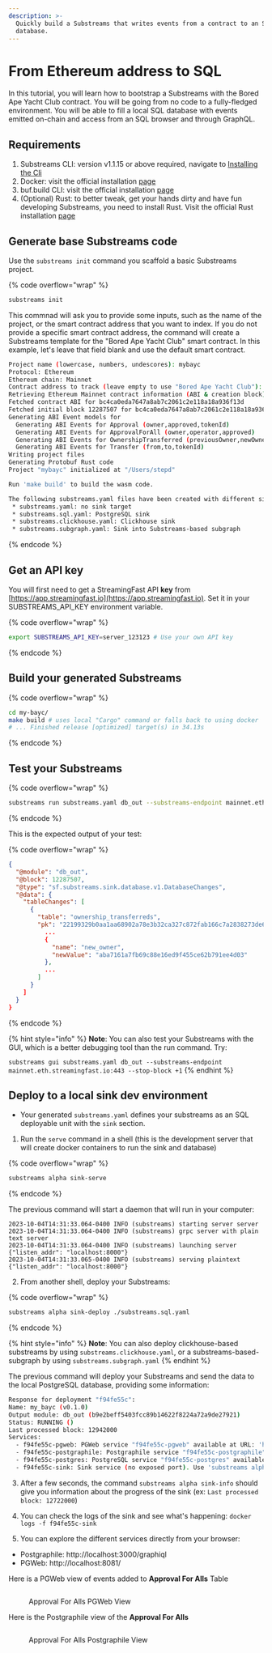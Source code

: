 ```yaml
---
description: >-
  Quickly build a Substreams that writes events from a contract to an SQL
  database.
---
```


# From Ethereum address to SQL

In this tutorial, you will learn how to bootstrap a Substreams with the Bored Ape Yacht Club contract. You will be going from no code to a fully-fledged environment. You will be able to fill a local SQL database with events emitted on-chain and access from an SQL browser and through GraphQL.

## Requirements

1. Substreams CLI: version v1.1.15 or above required, navigate to [Installing the Cli](https://substreams.streamingfast.io/getting-started/installing-the-cli)
2. Docker: visit the official installation [page](https://docs.docker.com/engine/install/)
3. buf.build CLI: visit the official installation [page](https://buf.build/product/cli)
4. (Optional) Rust: to better tweak, get your hands dirty and have fun developing Substreams, you need to install Rust. Visit the official Rust installation [page](https://www.rust-lang.org/tools/install)

## Generate base Substreams code

Use the `substreams init` command you scaffold a basic Substreams project.

{% code overflow="wrap" %}
```bash
substreams init
```

This commnad will ask you to provide some inputs, such as the name of the project, or the smart contract address that you want to index. If you do not provide a specific smart contract address, the command will create a Substreams template for the "Bored Ape Yacht Club" smart contract. In this example, let's leave that field blank and use the default smart contract.

```bash
Project name (lowercase, numbers, undescores): mybayc
Protocol: Ethereum
Ethereum chain: Mainnet
Contract address to track (leave empty to use "Bored Ape Yacht Club"):
Retrieving Ethereum Mainnet contract information (ABI & creation block)
Fetched contract ABI for bc4ca0eda7647a8ab7c2061c2e118a18a936f13d
Fetched initial block 12287507 for bc4ca0eda7647a8ab7c2061c2e118a18a936f13d (lowest 12287507)
Generating ABI Event models for
  Generating ABI Events for Approval (owner,approved,tokenId)
  Generating ABI Events for ApprovalForAll (owner,operator,approved)
  Generating ABI Events for OwnershipTransferred (previousOwner,newOwner)
  Generating ABI Events for Transfer (from,to,tokenId)
Writing project files
Generating Protobuf Rust code
Project "mybayc" initialized at "/Users/stepd"

Run 'make build' to build the wasm code.

The following substreams.yaml files have been created with different sink targets:
 * substreams.yaml: no sink target
 * substreams.sql.yaml: PostgreSQL sink
 * substreams.clickhouse.yaml: Clickhouse sink
 * substreams.subgraph.yaml: Sink into Substreams-based subgraph
```


{% endcode %}

## Get an API key

You will first need to get a StreamingFast API **key** from [https://app.streamingfast.io](https://app.streamingfast.io). Set it in your SUBSTREAMS_API_KEY environment variable.

{% code overflow="wrap" %}
```bash
export SUBSTREAMS_API_KEY=server_123123 # Use your own API key
```
{% endcode %}

## Build your generated Substreams

{% code overflow="wrap" %}
```bash
cd my-bayc/
make build # uses local "Cargo" command or falls back to using docker
# ... Finished release [optimized] target(s) in 34.13s
```
{% endcode %}

## Test your Substreams

{% code overflow="wrap" %}
```bash
substreams run substreams.yaml db_out --substreams-endpoint mainnet.eth.streamingfast.io:443 --stop-block +1
```
{% endcode %}

This is the expected output of your test:

{% code overflow="wrap" %}
```json
{
  "@module": "db_out",
  "@block": 12287507,
  "@type": "sf.substreams.sink.database.v1.DatabaseChanges",
  "@data": {
    "tableChanges": [
      {
        "table": "ownership_transferreds",
        "pk": "22199329b0aa1aa68902a78e3b32ca327c872fab166c7a2838273de6ad383eba-249",
          ...
          {
            "name": "new_owner",
            "newValue": "aba7161a7fb69c88e16ed9f455ce62b791ee4d03"
          },
          ...
        ]
      }
    ]
  }
}
```
{% endcode %}

{% hint style="info" %}
**Note**: You can also test your Substreams with the GUI, which is a better debugging tool than the run command. Try:

`substreams gui substreams.yaml db_out --substreams-endpoint mainnet.eth.streamingfast.io:443 --stop-block +1`
{% endhint %}

## Deploy to a local sink dev environment

* Your generated `substreams.yaml` defines your substreams as an SQL deployable unit with the `sink` section.

1. Run the `serve` command in a shell (this is the development server that will create docker containers to run the sink and database)

{% code overflow="wrap" %}
```bash
substreams alpha sink-serve
```
{% endcode %}

The previous command will start a daemon that will run in your computer:

```
2023-10-04T14:31:33.064-0400 INFO (substreams) starting server server
2023-10-04T14:31:33.064-0400 INFO (substreams) grpc server with plain text server
2023-10-04T14:31:33.064-0400 INFO (substreams) launching server {"listen_addr": "localhost:8000"}
2023-10-04T14:31:33.065-0400 INFO (substreams) serving plaintext {"listen_addr": "localhost:8000"}
```

2. From another shell, deploy your Substreams:

{% code overflow="wrap" %}
```bash
substreams alpha sink-deploy ./substreams.sql.yaml
```
{% endcode %}

{% hint style="info" %}
**Note**: You can also deploy clickhouse-based substreams by using `substreams.clickhouse.yaml`, or a substreams-based-subgraph by using `substreams.subgraph.yaml`
{% endhint %}

The previous command will deploy your Substreams and send the data to the local PostgreSQL database, providing some information:

```bash
Response for deployment "f94fe55c":
Name: my_bayc (v0.1.0)
Output module: db_out (b9e2beff5403fcc89b14622f8224a72a9de27921)
Status: RUNNING ()
Last processed block: 12942000
Services:
  - f94fe55c-pgweb: PGWeb service "f94fe55c-pgweb" available at URL: 'http://localhost:8081'
  - f94fe55c-postgraphile: Postgraphile service "f94fe55c-postgraphile" available at URL: 'http://localhost:3000/graphiql' (API at 'http://localhost:3000/graphql')
  - f94fe55c-postgres: PostgreSQL service "f94fe55c-postgres" available at DSN: 'postgres://dev-node:insecure-change-me-in-prod@localhost:5432/dev-node?sslmode=disable'
  - f94fe55c-sink: Sink service (no exposed port). Use 'substreams alpha sink-info f94fe55c-sink' to see last processed block or 'docker logs f94fe55c-sink' to see the logs.
```

3. After a few seconds, the command `substreams alpha sink-info` should give you information about the progress of the sink (ex: `Last processed block: 12722000`)

4. You can check the logs of the sink and see what's happening: `docker logs -f f94fe55c-sink`

5. You can explore the different services directly from your browser:

* Postgraphile: http://localhost:3000/graphiql
* PGWeb: http://localhost:8081/

Here is a PGWeb view of events added to **Approval For Alls** Table

<figure><img src="../.gitbook/assets/pgweb.png" alt=""><figcaption><p>Approval For Alls PGWeb View</p></figcaption></figure>

Here is the Postgraphile view of the **Approval For Alls**

<figure><img src="../.gitbook/assets/postgraphile.png" alt=""><figcaption><p>Approval For Alls Postgraphile View</p></figcaption></figure>
